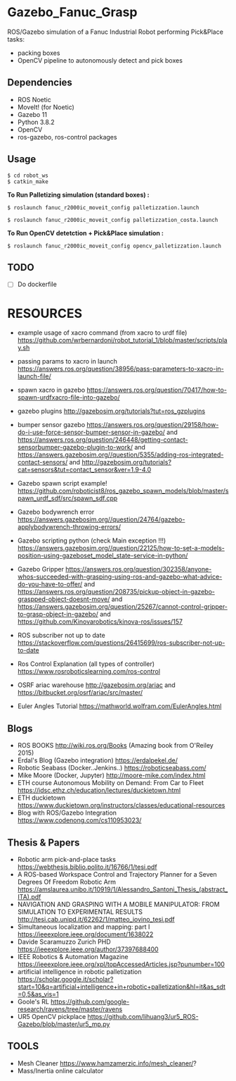 # Gazebo_Fanuc_Grasp
ROS/Gazebo simulation of a Fanuc Industrial Robot performing Pick&Place tasks:
- packing boxes
- OpenCV pipeline to autonomously detect and pick boxes 

## Dependencies
- ROS Noetic
- MoveIt! (for Noetic) 
- Gazebo 11
- Python 3.8.2
- OpenCV
- ros-gazebo, ros-control packages

## Usage
```
$ cd robot_ws
$ catkin_make
```
**To Run Palletizing simulation (standard boxes) :**
```
$ roslaunch fanuc_r2000ic_moveit_config palletizzation.launch
```
```
$ roslaunch fanuc_r2000ic_moveit_config palletizzation_costa.launch
```
**To Run OpenCV detetction + Pick&Place simulation :**
```
$ roslaunch fanuc_r2000ic_moveit_config opencv_palletizzation.launch
```

## TODO
- [ ] Do dockerfile



# RESOURCES
- example usage of xacro command (from xacro to urdf file) https://github.com/wrbernardoni/robot_tutorial_1/blob/master/scripts/play.sh
- passing params to xacro in launch https://answers.ros.org/question/38956/pass-parameters-to-xacro-in-launch-file/
- spawn xacro in gazebo https://answers.ros.org/question/70417/how-to-spawn-urdfxacro-file-into-gazebo/

- gazebo plugins http://gazebosim.org/tutorials?tut=ros_gzplugins
- bumper sensor gazebo https://answers.ros.org/question/29158/how-do-i-use-force-sensor-bumper-sensor-in-gazebo/ and
https://answers.ros.org/question/246448/getting-contact-sensorbumper-gazebo-plugin-to-work/ and 
https://answers.gazebosim.org//question/5355/adding-ros-integrated-contact-sensors/ and
http://gazebosim.org/tutorials?cat=sensors&tut=contact_sensor&ver=1.9-4.0
- Gazebo spawn script example! https://github.com/roboticist8/ros_gazebo_spawn_models/blob/master/spawn_urdf_sdf/src/spawn_sdf.cpp
- Gazebo bodywrench error https://answers.gazebosim.org//question/24764/gazebo-applybodywrench-throwing-errors/
- Gazebo scripting python (check Main exception !!!) https://answers.gazebosim.org//question/22125/how-to-set-a-models-position-using-gazeboset_model_state-service-in-python/
- Gazebo Gripper https://answers.ros.org/question/302358/anyone-whos-succeeded-with-grasping-using-ros-and-gazebo-what-advice-do-you-have-to-offer/ and
https://answers.ros.org/question/208735/pickup-object-in-gazebo-graspped-object-doesnt-move/ and 
https://answers.gazebosim.org/question/25267/cannot-control-gripper-to-grasp-object-in-gazebo/ and
https://github.com/Kinovarobotics/kinova-ros/issues/157

- ROS subscriber not up to date https://stackoverflow.com/questions/26415699/ros-subscriber-not-up-to-date

- Ros Control Explanation (all types of controller) https://www.rosroboticslearning.com/ros-control
- OSRF ariac warehouse http://gazebosim.org/ariac and https://bitbucket.org/osrf/ariac/src/master/
- Euler Angles Tutorial https://mathworld.wolfram.com/EulerAngles.html 

## Blogs
- ROS BOOKS http://wiki.ros.org/Books (Amazing book from O'Reiley 2015)
- Erdal's Blog (Gazebo integration) https://erdalpekel.de/
- Robotic Seabass (Docker..Jenkins..) https://roboticseabass.com/
- Mike Moore (Docker, Jupyter) http://moore-mike.com/index.html
- ETH course Autonomous Mobility on Demand: From Car to Fleet https://idsc.ethz.ch/education/lectures/duckietown.html
- ETH duckietown https://www.duckietown.org/instructors/classes/educational-resources
- Blog with ROS/Gazebo Integration https://www.codenong.com/cs110953023/

## Thesis & Papers
- Robotic arm pick-and-place tasks https://webthesis.biblio.polito.it/16766/1/tesi.pdf
- A ROS-based Workspace Control and Trajectory Planner for a Seven Degrees Of Freedom Robotic Arm https://amslaurea.unibo.it/10919/1/Alessandro_Santoni_Thesis_(abstract_ITA).pdf
- NAVIGATION AND GRASPING WITH A MOBILE MANIPULATOR: FROM SIMULATION TO EXPERIMENTAL RESULTS http://tesi.cab.unipd.it/62262/1/matteo_iovino_tesi.pdf
- Simultaneous localization and mapping: part I https://ieeexplore.ieee.org/document/1638022
- Davide Scaramuzzo Zurich PHD https://ieeexplore.ieee.org/author/37397688400
- IEEE Robotics & Automation Magazine https://ieeexplore.ieee.org/xpl/topAccessedArticles.jsp?punumber=100
- artificial intelligence in robotic palletization https://scholar.google.it/scholar?start=10&q=artificial+intelligence+in+robotic+palletization&hl=it&as_sdt=0,5&as_vis=1
- Goole's RL https://github.com/google-research/ravens/tree/master/ravens
- UR5 OpenCV pickplace https://github.com/lihuang3/ur5_ROS-Gazebo/blob/master/ur5_mp.py

## TOOLS 
- Mesh Cleaner https://www.hamzamerzic.info/mesh_cleaner/?
- Mass/Inertia online calculator
